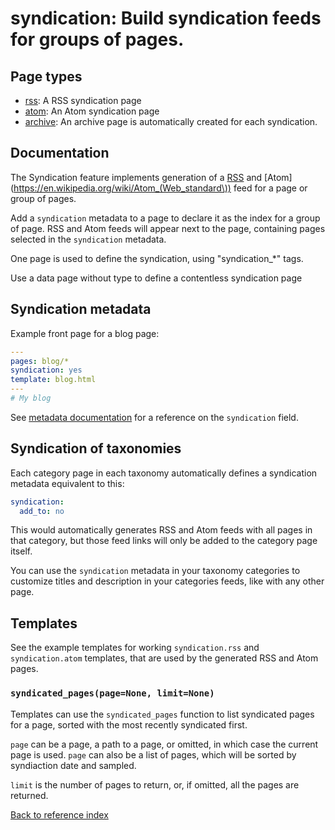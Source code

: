 # syndication: Build syndication feeds for groups of pages.

## Page types

* [rss](../pages/rss.md): A RSS syndication page
* [atom](../pages/atom.md): An Atom syndication page
* [archive](../pages/archive.md): An archive page is automatically created for each syndication.

## Documentation

The Syndication feature implements generation of a [RSS](https://en.wikipedia.org/wiki/RSS)
and [Atom](https://en.wikipedia.org/wiki/Atom_(Web_standard\)) feed for a page
or group of pages.

Add a `syndication` metadata to a page to declare it as the index for a group
of page. RSS and Atom feeds will appear next to the page, containing pages
selected in the `syndication` metadata.

One page is used to define the syndication, using "syndication_*" tags.

Use a data page without type to define a contentless syndication page

## Syndication metadata

Example front page for a blog page:

```yaml
---
pages: blog/*
syndication: yes
template: blog.html
---
# My blog
```

See [metadata documentation](metadata.md) for a reference on the `syndication`
field.

## Syndication of taxonomies

Each category page in each taxonomy automatically defines a syndication
metadata equivalent to this:

```yaml
syndication:
  add_to: no
```

This would automatically generates RSS and Atom feeds with all pages in that
category, but those feed links will only be added to the category page itself.

You can use the `syndication` metadata in your taxonomy categories to customize
titles and description in your categories feeds, like with any other page.


## Templates

See the example templates for working `syndication.rss` and `syndication.atom`
templates, that are used by the generated RSS and Atom pages.

### `syndicated_pages(page=None, limit=None)`

Templates can use the `syndicated_pages` function to list syndicated pages for
a page, sorted with the most recently syndicated first.

`page` can be a page, a path to a page, or omitted, in which case the current
page is used. `page` can also be a list of pages, which will be sorted by
syndiaction date and sampled.

`limit` is the number of pages to return, or, if omitted, all the pages are
returned.

[Back to reference index](../README.md)
